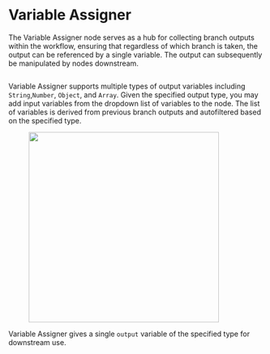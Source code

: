 # Variable Assigner

The Variable Assigner node serves as a hub for collecting branch outputs within the workflow, ensuring that regardless of which branch is taken, the output can be referenced by a single variable. The output can subsequently be manipulated by nodes downstream.

<figure><img src="https://langgenius.feishu.cn/space/api/box/stream/download/asynccode/?code=YWFlNDlhZWRmN2U5NmI1MzIyNzcwNDIxOGRjNmFmMjVfV29TVmt0SHdMdjlXRGR2TFdGdFdraGV2SFIxWmt3OFpfVG9rZW46WVJKZ2I5a1Ztb0RMRnp4ZnpQZGN5Z1Y5bnliXzE3MTI1OTc2NDg6MTcxMjYwMTI0OF9WNA" alt=""><figcaption></figcaption></figure>

Variable Assigner supports multiple types of output variables including `String`,`Number`, `Object`, and `Array`. Given the specified output type, you may add input variables from the dropdown list of variables to the node. The list of variables is derived from previous branch outputs and autofiltered based on the specified type.

<figure><img src="https://langgenius.feishu.cn/space/api/box/stream/download/asynccode/?code=MmQ5OGY3OTBiZjdkYjUzM2M4ODBmMWFmYTc0YzUwMzJfY0JJWkJBcWd1WlVXQTJ4RW56Uk11WE1pOEtZeXN6dzJfVG9rZW46TjA5TGJqWmF4b3VIb3R4eUI4ZWNkUWVkbnNmXzE3MTI1OTc0Mjg6MTcxMjYwMTAyOF9WNA" alt="" width="375"><figcaption></figcaption></figure>

Variable Assigner gives a single `output` variable of the specified type for downstream use.
